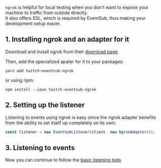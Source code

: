 `ngrok` is helpful for local testing when you don't want to expose your machine to traffic from outside directly.  
It also offers SSL, which is required by EventSub, thus making your development setup easier.

## 1. Installing ngrok and an adapter for it

Download and install ngrok from their [download page](https://ngrok.com/download).

Then, add the specialized apater for it to your packages:

    yarn add twitch-eventsub-ngrok

or using npm:

    npm install --save twitch-eventsub-ngrok

## 2. Setting up the listener

Listening to events using ngrok is easy since the ngrok adapter benefits from the ability to set itself up completely on its own:

```typescript
const listener = new EventSubListener(client, new NgrokAdapter());
```

## 3. Listening to events

Now you can continue to follow the [basic listening help](/twitch-eventsub/docs/basic-usage/listening-to-events).
